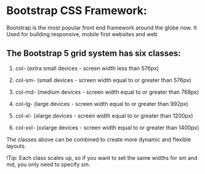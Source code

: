 # Bootstrap CSS Framework:
Bootstrap is the most popular front end framework around the globe now. It Used for building responsive, mobile first websites and web

## The Bootstrap 5 grid system has six classes:

1. col- (extra small devices - screen width less than 576px)

2. col-sm- (small devices - screen width equal to or greater than 576px)

3. col-md- (medium devices - screen width equal to or greater than 768px)

4. col-lg- (large devices - screen width equal to or greater than 992px)

5. col-xl- (xlarge devices - screen width equal to or greater than 1200px)

6. col-xxl- (xxlarge devices - screen width equal to or greater than 1400px)

The classes above can be combined to create more dynamic and flexible layouts.

!Tip: Each class scales up, so if you want to set the same widths for sm and md, you only need to specify sm.